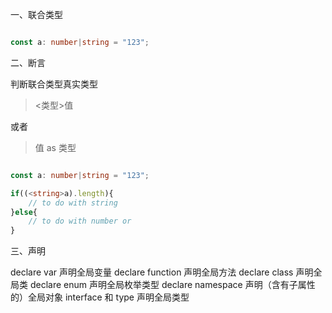 一、联合类型

```typescript

const a: number|string = "123"; 

```

二、断言 

判断联合类型真实类型

> <类型>值

或者   

> 值 as 类型


```typescript

const a: number|string = "123"; 

if((<string>a).length){
    // to do with string
}else{
    // to do with number or 
}

```

三、声明

declare var 声明全局变量
declare function 声明全局方法
declare class 声明全局类
declare enum 声明全局枚举类型
declare namespace 声明（含有子属性的）全局对象
interface 和 type 声明全局类型